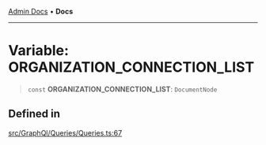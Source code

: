 [Admin Docs](/) • **Docs**

***

# Variable: ORGANIZATION\_CONNECTION\_LIST

> `const` **ORGANIZATION\_CONNECTION\_LIST**: `DocumentNode`

## Defined in

[src/GraphQl/Queries/Queries.ts:67](https://github.com/PalisadoesFoundation/talawa-admin/blob/main/src/GraphQl/Queries/Queries.ts#L67)
